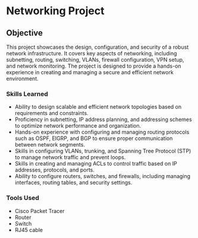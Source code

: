 # Networking Project

## Objective

This project showcases the design, configuration, and security of a robust network infrastructure. It covers key aspects of networking, including subnetting, routing, switching, VLANs, firewall configuration, VPN setup, and network monitoring. The project is designed to provide a hands-on experience in creating and managing a secure and efficient network environment.

### Skills Learned

- Ability to design scalable and efficient network topologies based on requirements and constraints.
- Proficiency in subnetting, IP address planning, and addressing schemes to optimize network performance and organization.
- Hands-on experience with configuring and managing routing protocols such as OSPF, EIGRP, and BGP to ensure proper communication between network segments.
- Skills in configuring VLANs, trunking, and Spanning Tree Protocol (STP) to manage network traffic and prevent loops.
- Skills in creating and managing ACLs to control traffic based on IP addresses, protocols, and ports.
- Ability to configure routers, switches, and firewalls, including managing interfaces, routing tables, and security settings.

### Tools Used

- Cisco Packet Tracer
- Router
- Switch
- RJ45 cable
